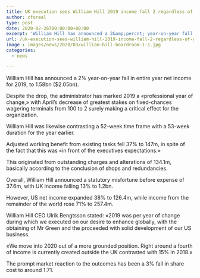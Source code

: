 ```yaml
---
title: UK execution sees William Hill 2019 income fall 2 regardless of global growth
author: xforeal 
type: post
date: 2020-02-26T00:00:00+00:00
excerpt: 'William Hill has announced a 2&amp;percnt; year-on-year fall in entire year net income for 2019, to 1 '
url: /uk-execution-sees-william-hill-2019-income-fall-2-regardless-of-global-growth/
image : images/news/2020/03/william-hill-boardroom-1-1.jpg
categories:
  - news

---
```

William Hill has announced a 2&percnt; year-on-year fall in entire year net income for 2019, to 1.58bn ($2.05bn). 

Despite the drop, the administrator has marked 2019 a &#171;professional year of change,&#187; with April&#8217;s decrease of greatest stakes on fixed-chances wagering terminals from 100 to 2 surely making a critical effect for the organization. 

William Hill was likewise contrasting a 52-week time frame with a 53-week duration for the year earlier. 

Adjusted working benefit from existing tasks fell 37&percnt; to 147m, in spite of the fact that this was &#171;in front of the executives expectations.&#187; 

This originated from outstanding charges and alterations of 134.1m, basically according to the conclusion of shops and redundancies. 

Overall, William Hill announced a statutory misfortune before expense of 37.6m, with UK income falling 13&percnt; to 1.2bn. 

However, US net income expanded 38&percnt; to 126.4m, while income from the remainder of the world rose 71&percnt; to 257.4m. 

William Hill CEO Ulrik Bengtsson stated: &#171;2019 was per year of change during which we executed on our desire to enhance globally, with the obtaining of Mr Green and the proceeded with solid development of our US business. 

&#171;We move into 2020 out of a more grounded position. Right around a fourth of income is currently created outside the UK contrasted with 15&percnt; in 2018.&#187; 

The prompt market reaction to the outcomes has been a 3&percnt; fall in share cost to around 1.71.